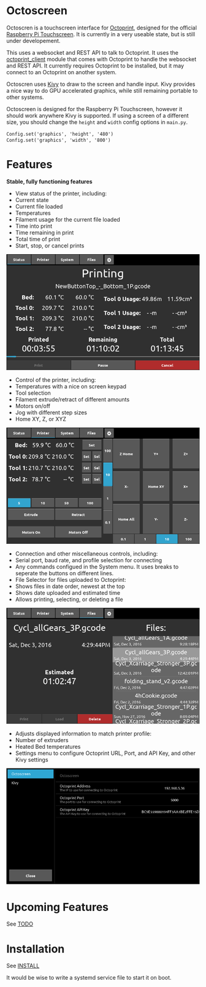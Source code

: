 Octoscreen
===

Octoscren is a touchscreen interface for [Octoprint](https://github.com/foosel/OctoPrint), designed for the official [Raspberry Pi Touchscreen](https://www.raspberrypi.org/products/raspberry-pi-touch-display/). It is currently in a very useable state, but is still under developement.

This uses a websocket and REST API to talk to Octoprint. It uses the [octoprint_client](https://github.com/foosel/OctoPrint/tree/master/src/octoprint_client) module that comes with Octoprint to handle the websocket and REST API. It currently requires Octoprint to be installed, but it may connect to an Octoprint on another system.

Octoscren uses [Kivy](http://kivy.org/#home) to draw to the screen and handle input. Kivy provides a nice way to do GPU accelerated graphics, while still remaining portable to other systems.

Octoscreen is designed for the Raspberry Pi Touchscreen, however it should work anywhere Kivy is supported. If using a screen of a different size, you should change the `height` and `width` config options in `main.py`.
```
Config.set('graphics', 'height', '480')
Config.set('graphics', 'width', '800')
```

Features
===
**Stable, fully functioning features**

 - View status of the printer, including:
  - Current state
  - Current file loaded
  - Temperatures
  - Filament usage for the current file loaded
  - Time into print
  - Time remaining in print
  - Total time of print
  - Start, stop, or cancel prints
  
  ![Status Picture](https://raw.githubusercontent.com/chickenchuck040/octoscreen/master/screenshots/status_printing.png)
  
 - Control of the printer, including:
  - Temperatures with a nice on screen keypad
  - Tool selection
  - Filament extrude/retract of different amounts
  - Motors on/off
  - Jog with different step sizes
  - Home XY, Z, or XYZ
  
  ![Printer Picture](https://raw.githubusercontent.com/chickenchuck040/octoscreen/master/screenshots/printer.png)
  
 - Connection and other miscellaneous controls, including:
  - Serial port, baud rate, and profile selection for connecting
  - Any commands configued in the System menu. It uses breaks to seperate the buttons on different lines.
 - File Selector for files uploaded to Octoprint:
  - Shows files in date order, newest at the top
  - Shows date uploaded and estimated time
  - Allows printing, selecting, or deleting a file
  
  ![Files Picture](https://raw.githubusercontent.com/chickenchuck040/octoscreen/master/screenshots/files.png)
  
 - Adjusts displayed information to match printer profile:
  - Number of extruders
  - Heated Bed temperatures
 - Settings menu to configure Octoprint URL, Port, and API Key, and other Kivy settings
 
  ![Settings Picture](https://raw.githubusercontent.com/chickenchuck040/octoscreen/master/screenshots/settings.png)

Upcoming Features
===
See [TODO](TODO.md)

Installation
===

See [INSTALL](INSTALL.md)

It would be wise to write a systemd service file to start it on boot.
